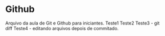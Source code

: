 
# Github
Arquivo da aula de Git e Github para iniciantes.
Teste1
Teste2
Teste3 - git diff
Teste4 - editando arquivos depois de commitado.